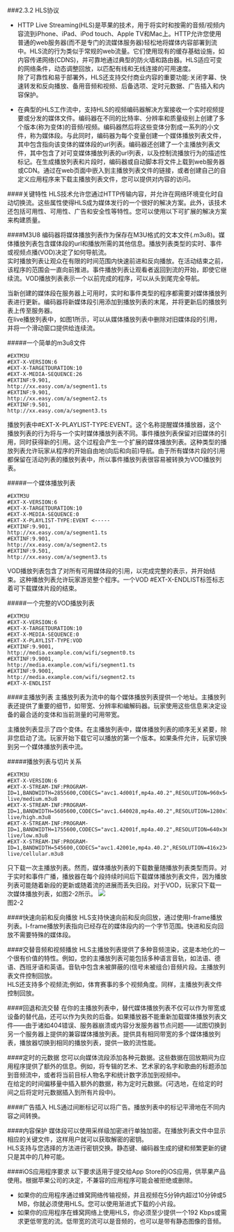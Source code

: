 ###2.3.2 HLS协议
- HTTP Live Streaming(HLS)是苹果的技术，用于将实时和按需的音频/视频内容流到iPhone、iPad、iPod touch、Apple TV和Mac上。HTTP允许您使用普通的web服务器(而不是专门的流媒体服务器)轻松地将媒体内容部署到流中。HLS流的行为类似于常规的web流量。它们使用现有的缓存基础设施，如内容传递网络(CDNS)，并可靠地通过典型的防火墙和路由器。HLS适应可变的网络条件，动态调整回放，以匹配有线和无线连接的可用速度。  
除了可靠性和易于部署外，HLS还支持交付商业内容的重要功能:关闭字幕、快速转发和反向播放、备用音频和视频、后备选项、定时元数据、广告插入和内容保护。 
    
- 在典型的HLS工作流中，支持HLS的视频编码器解决方案接收一个实时视频提要或分发的媒体文件。编码器在不同的比特率、分辨率和质量级别上创建了多个版本(称为变体)的音频/视频。编码器然后将这些变体分割成一系列的小文件，称为媒体段。与此同时，编码器为每个变量创建一个媒体播放列表文件，其中包含指向该变体的媒体段的url列表。编码器还创建了一个主播放列表文件，其中包含了对可变媒体播放列表的url列表，以及控制流播放行为的描述性标记。在生成播放列表和片段时，编码器或自动脚本将文件上载到web服务器或CDN。通过在web页面中嵌入到主播放列表文件的链接，或者创建自己的自定义应用程序来下载主播放列表文件，您可以提供对内容的访问。

####关键特性
HLS技术允许您通过HTTP传输内容，并允许在网络环境变化时自动切换流。这些属性使得HLS成为媒体发行的一个很好的解决方案。此外，该技术还包括可用性、可用性、广告和安全性等特性。您可以使用以下可扩展的解决方案来构建质量。

####M3U8
编码器将媒体播放列表作为保存在M3U格式的文本文件(.m3u8)。媒体播放列表包含媒体段的url和播放所需的其他信息。播放列表类型的实时、事件或视频点播(VOD)决定了如何导航流。  
实时播放列表让观众在有限的时间范围内快速前进和反向播放。在活动结束之前，该程序的范围会一直向前推进。事件播放列表让观看者返回到流的开始，即使它继续流。VOD播放列表表示一个以前完成的程序，可以从头到尾完全导航。  

当新创建的媒体段在服务器上可用时，实时和事件类型的程序都需要对媒体播放列表进行更新。编码器将新媒体段引用添加到播放列表的末尾，并将更新后的播放列表上传至服务器。  
在live播放列表中，如图1所示，可以从媒体播放列表中删除对旧媒体段的引用，并将一个滑动窗口提供给连续流。

#####一个简单的m3u8文件
```
#EXTM3U
#EXT-X-VERSION:6
#EXT-X-TARGETDURATION:10
#EXT-X-MEDIA-SEQUENCE:26
#EXTINF:9.901,
http://xx.easy.com/a/segment1.ts
#EXTINF:9.901,
http://xx.easy.com/a/segment2.ts
#EXTINF:9.501,
http://xx.easy.com/a/segment3.ts
```

播放列表中#EXT-X-PLAYLIST-TYPE:EVENT。这个名称提醒媒体播放器，这个播放列表的行为将与一个实时媒体播放列表不同。事件播放列表保留对旧媒体的引用，同时获得新的引用。这个过程会产生一个扩展的媒体播放列表。这种类型的播放列表允许玩家从程序的开始自由地(向后和向前)导航。由于所有媒体片段的引用都保留在活动列表的播放列表中，所以事件播放列表很容易被转换为VOD播放列表。

#####一个媒体播放列表
```
#EXTM3U
#EXT-X-VERSION:6
#EXT-X-TARGETDURATION:10
#EXT-X-MEDIA-SEQUENCE:0
#EXT-X-PLAYLIST-TYPE:EVENT <-----
#EXTINF:9.901,
http://xx.easy.com/a/segment1.ts
#EXTINF:9.901,
http://xx.easy.com/a/segment2.ts
#EXTINF:9.501,
http://xx.easy.com/a/segment3.ts

```

VOD播放列表包含了对所有可用媒体段的引用，以完成完整的表示，并开始结束。这种播放列表允许玩家游览整个程序。一个VOD #EXT-X-ENDLIST标签标志着可下载媒体片段的结束。

#####一个完整的VOD播放列表

```
#EXTM3U
#EXT-X-VERSION:6
#EXT-X-TARGETDURATION:10
#EXT-X-MEDIA-SEQUENCE:0
#EXT-X-PLAYLIST-TYPE:VOD
#EXTINF:9.9001,
http://media.example.com/wifi/segment0.ts
#EXTINF:9.9001,
http://media.example.com/wifi/segment1.ts
#EXTINF:9.9001,
http://media.example.com/wifi/segment2.ts
#EXT-X-ENDLIST

```

####主播放列表
主播放列表为流中的每个媒体播放列表提供一个地址。主播放列表还提供了重要的细节，如带宽、分辨率和编解码器。玩家使用这些信息来决定设备的最合适的变体和当前测量的可用带宽。  

主播放列表显示了四个变体。在主播放列表中，媒体播放列表的顺序无关紧要，除非您启动了流。玩家开始下载它可以播放的第一个版本。如果条件允许，玩家切换到另一个媒体播放列表中流。

#####播放列表与切片关系
```
#EXTM3U
#EXT-X-VERSION:6
#EXT-X-STREAM-INF:PROGRAM-ID=1,BANDWIDTH=2855600,CODECS="avc1.4d001f,mp4a.40.2",RESOLUTION=960x540
live/medium.m3u8
#EXT-X-STREAM-INF:PROGRAM-ID=1,BANDWIDTH=5605600,CODECS="avc1.640028,mp4a.40.2",RESOLUTION=1280x720
live/high.m3u8
#EXT-X-STREAM-INF:PROGRAM-ID=1,BANDWIDTH=1755600,CODECS="avc1.42001f,mp4a.40.2",RESOLUTION=640x360
live/low.m3u8
#EXT-X-STREAM-INF:PROGRAM-ID=1,BANDWIDTH=545600,CODECS="avc1.42001e,mp4a.40.2",RESOLUTION=416x234
live/cellular.m3u8
```
只下载一次主播放列表。然而，媒体播放列表的下载数量随播放列表类型而异。对于实时和事件广播，播放器在每个段持续时间后下载媒体播放列表文件，因为播放列表可能随着新段的更新或随着流的进展而丢失旧段。对于VOD，玩家只下载一次媒体播放列表，如图2-2所示。
![](/assets/stream_playlists_2x.png)  
图2-2



####快速向前和反向播放
HLS支持快速向前和反向回放，通过使用I-frame播放列表。I-frame播放列表指向已经存在的媒体段内的一个字节范围。快进和反向回放不需要特殊的媒体段。 

####交替音频和视频播放
HLS主播放列表提供了多种音频渲染，这是本地化的一个很有价值的特性。例如，您的主播放列表可能包括多种语言音轨，如法语、德语、西班牙语和英语。音轨中包含未被屏蔽的(信号未被组合)音频片段。主播放列表文件控制回放。  
HLS还支持多个视频流;例如，体育赛事的多个视频角度。同样，主播放列表文件控制回放。 

####回退和流交替
在你的主播放列表中，替代媒体播放列表不仅可以作为带宽或设备的替代品，还可以作为失败的后备。如果播放器不能重新加载媒体播放列表文件——由于诸如404错误、服务器崩溃或内容分发服务器节点问题——试图切换到另一个服务器上提供的兼容媒体播放列表。提供具有相同带宽的多个媒体播放列表，播放器切换到相同的播放列表，提供一致的流性能。

####定时的元数据
您可以向媒体流段添加各种元数据。这些数据在回放期间为应用程序提供了额外的信息。例如，将专辑的艺术、艺术家的名字和歌曲的标题添加到音频流中，或者将当前目标人物名字和统计数字添加到视频中。  
在给定的时间偏移量中插入额外的数据，称为定时元数据。(可选地，在给定的时间之后将定时元数据插入到所有片段中)。 

####广告插入
HLS通过间断标记可以将广告。播放列表中的标记平滑地在不同内容之间转换。

####内容保护
媒体段可以使用采样级加密进行单独加密。在播放列表文件中显示相应的关键文件，这样用户就可以获取解密的密钥。  
HLS支持与您选择的方法进行密钥交换。静态键、编码器生成的键和频繁更新的键只是其中的几种可能。

####iOS应用程序要求
以下要求适用于提交给App Store的iOS应用，供苹果产品使用。根据苹果公司的决定，不兼容的应用程序可能会被拒绝或删除。
- 如果你的应用程序通过蜂窝网络传输视频，并且视频在5分钟内超过10分钟或5 MB，你就必须使用HLS。您可以使用渐进式下载的小片段。
- 如果你的应用程序在蜂窝网络上使用HLS，你必须至少提供一个192 Kbps或需求更低带宽的流。低带宽的流可以是音频的，也可以是带有静态图像的音频。

